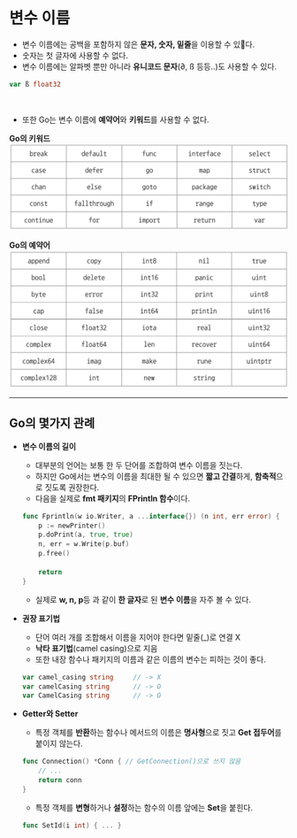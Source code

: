 # **변수 이름**

- 변수 이름에는 공백을 포함하지 않은 **문자, 숫자, 밑줄**을 이용할 수 있다.
- 숫자는 첫 글자에 사용할 수 없다.
- 변수 이름에는 알파벳 뿐만 아니라 **유니코드 문자**(∂, ß 등등..)도 사용할 수 있다.

~~~go
var ß float32
~~~

<br>

- 또한 Go는 변수 이름에 **예약어**와 **키워드**를 사용할 수 없다.

**Go의 키워드**
![Alt text](image.png)

**Go의 예약어**
![Alt text](image-1.png)
<br>

---
## **Go의 몇가지 관례**
- **변수 이름의 길이**
    - 대부분의 언어는 보통 한 두 단어를 조합하여 변수 이름을 짓는다.
    - 하지만 Go에서는 변수의 이름을 최대한 될 수 있으면 **짧고 간결**하게, **함축적**으로 짓도록 권장한다.
    - 다음을 실제로 **fmt 패키지**의 **FPrintln 함수**이다.
    ~~~go
    func Fprintln(w io.Writer, a ...interface{}) (n int, err error) {
        p := newPrinter()
        p.doPrint(a, true, true)
        n, err = w.Write(p.buf)
        p.free()

        return 
    }
    ~~~
    - 실제로 **w, n, p**등 과 같이 **한 글자**로 된 **변수 이름**을 자주 볼 수 있다.

- **권장 표기법**
    - 단어 여러 개를 조합해서 이름을 지어야 한다면 밑줄(_)로 연결 X
    - **낙타 표기법**(camel casing)으로 지음
    - 또한 내장 함수나 패키지의 이름과 같은 이름의 변수는 피하는 것이 좋다.
    ~~~go
    var camel_casing string     // -> X
    var camelCasing string      // -> O
    var CamelCasing string      // -> O
    ~~~
    
- **Getter와 Setter**
    - 특정 객체를 **반환**하는 함수나 메서드의 이름은 **명사형**으로 짓고 **Get 접두어**를 붙이지 않는다.
    ~~~go
    func Connection() *Conn { // GetConnection()으로 쓰지 않음
        // ...
        return conn
    }
    ~~~
    - 특정 객체를 **변형**하거나 **설정**하는 함수의 이름 앞에는 **Set**을 붙힌다.
    ~~~go
    func SetId(i int) { ... }
    ~~~